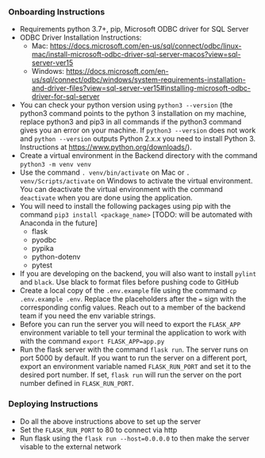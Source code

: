 ### Onboarding Instructions
- Requirements python 3.7+, pip, Microsoft ODBC driver for SQL Server
- ODBC Driver Installation Instructions:
    - Mac: https://docs.microsoft.com/en-us/sql/connect/odbc/linux-mac/install-microsoft-odbc-driver-sql-server-macos?view=sql-server-ver15
    - Windows: https://docs.microsoft.com/en-us/sql/connect/odbc/windows/system-requirements-installation-and-driver-files?view=sql-server-ver15#installing-microsoft-odbc-driver-for-sql-server
- You can check your python version using `python3 --version` (the python3 command points to the python 3 installation on my machine, replace python3 and pip3 in all commands if the python3 command gives you an error on your machine. If `python3 --version` does not work and `python --version` outputs Python 2.x.x you need to install Python 3. Instructions at https://www.python.org/downloads/).
- Create a virtual environment in the Backend directory with the command `python3 -m venv venv`
- Use the command `. venv/bin/activate` on Mac or `. venv/Scripts/activate` on Windows to activate the virtual environment. You can deactivate the virtual environment with the command `deactivate` when you are done using the application.
- You will need to install the following packages using pip with the command `pip3 install <package_name>` [TODO: will be automated with Anaconda in the future]
    - flask
    - pyodbc
    - pypika
    - python-dotenv
    - pytest
- If you are developing on the backend, you will also want to install `pylint` and `black`. Use black to format files before pushing code to GitHub
- Create a local copy of the `.env.example` file using the command `cp .env.example .env`. Replace the placeholders after the `=` sign with the corresponding config values. Reach out to a member of the backend team if you need the env variable strings.
- Before you can run the server you will need to export the `FLASK_APP` environment variable to tell your terminal the application to work with with the command `export FLASK_APP=app.py`
- Run the flask server with the command `flask run`. The server runs on port 5000 by default. If you want to run the server on a different port, export an environment variable named `FLASK_RUN_PORT` and set it to the desired port number. If set, `flask run` will run the server on the port number defined in `FLASK_RUN_PORT`.

### Deploying Instructions
- Do all the above instructions above to set up the server
- Set the `FLASK_RUN_PORT` to 80 to connect via http
- Run flask using the `flask run --host=0.0.0.0` to then make the server visable to the external network
